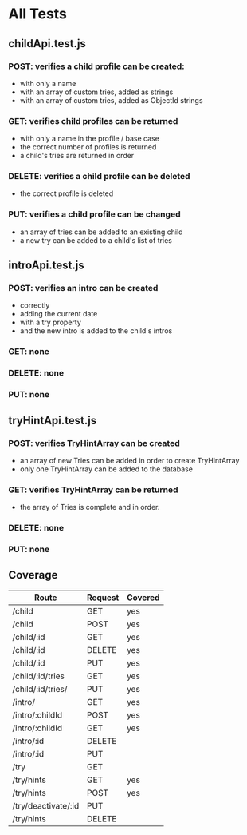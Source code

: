 # All Tests

## childApi.test.js

### POST: verifies a child profile can be created:
  * with only a name
  * with an array of custom tries, added as strings
  * with an array of custom tries, added as ObjectId strings

### GET: verifies child profiles can be returned
  * with only a name in the profile / base case
  * the correct number of profiles is returned
  * a child's tries are returned in order
  
### DELETE: verifies a child profile can be deleted
  * the correct profile is deleted

### PUT: verifies a child profile can be changed
  * an array of tries can be added to an existing child
  * a new try can be added to a child's list of tries

## introApi.test.js

### POST: verifies an intro can be created
  * correctly
  * adding the current date
  * with a try property
  * and the new intro is added to the child's intros

### GET: none

### DELETE: none

### PUT: none

## tryHintApi.test.js

### POST: verifies TryHintArray can be created
  * an array of new Tries can be added in order to create TryHintArray
  * only one TryHintArray can be added to the database

### GET: verifies TryHintArray can be returned
  * the array of Tries is complete and in order.

### DELETE: none

### PUT: none

## Coverage

| Route | Request | Covered |
| ----- | ------ | ----------- |
| /child | GET |  yes  |
| /child | POST | yes |
| /child/:id | GET | yes |
| /child/:id | DELETE | yes |
| /child/:id | PUT | yes |
| /child/:id/tries | GET | yes |
| /child/:id/tries/ | PUT | yes |
| /intro/ | GET | yes |
| /intro/:childId | POST | yes |
| /intro/:childId | GET | yes |
| /intro/:id | DELETE | |
| /intro/:id | PUT | |
| /try | GET | |
| /try/hints | GET | yes |
| /try/hints | POST | yes |
| /try/deactivate/:id | PUT | |
| /try/hints | DELETE | | 
